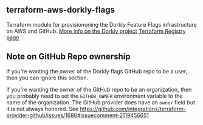 ## terraform-aws-dorkly-flags
Terraform module for provisiononing the Dorkly Feature Flags infrastructure on AWS and GitHub.
[More info on the Dorkly project](https://github.com/dorklyorg/dorkly)
[Terraform Registry page](https://registry.terraform.io/modules/dorklyorg/dorkly-flags/aws/latest)

## Note on GitHub Repo ownership
If you're wanting the owner of the Dorkly flags GitHub repo to be a user, then you can ignore this section.

If you're wanting the owner of the GitHub repo to be an organization, then you probably need to set the `GITHUB_OWNER` environment variable to the name of the organization.
The GitHub provider does have an `owner` field but it is not always honored. See https://github.com/integrations/terraform-provider-github/issues/1686#issuecomment-2119456651